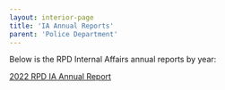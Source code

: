 ```yaml
---
layout: interior-page
title: 'IA Annual Reports'
parent: 'Police Department'
---
```


Below is the RPD Internal Affairs annual reports by year:

[2022 RPD IA Annual Report](https://storage.googleapis.com/static.rutherford-nj.com/police/2022%20RPD%20IA%20Summary.pdf)

